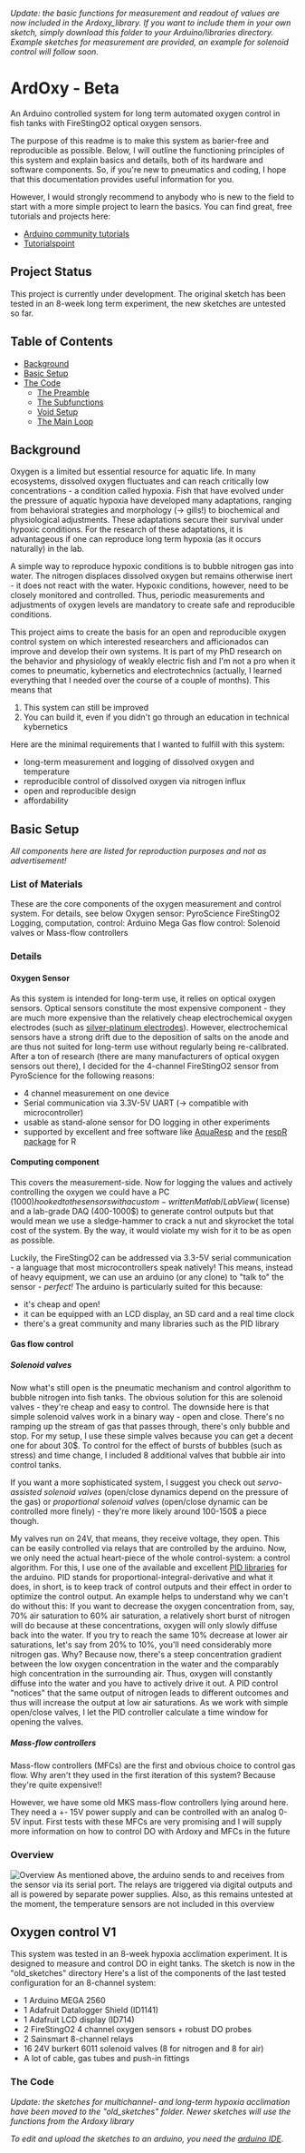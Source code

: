 *Update: the basic functions for measurement and readout of values are now included in the Ardoxy_library. If you want to include them in your own sketch, simply download this folder to your Arduino/libraries directory. Example sketches for measurement are provided, an example for solenoid control will follow soon.*

# ArdOxy - Beta
An Arduino controlled system for long term automated oxygen control in fish tanks with FireStingO2 optical oxygen sensors.

The purpose of this readme is to make this system as barier-free and reproducible as possible. Below, I will outline the functioning principles of this system and explain basics and details, both of its hardware and software components. So, if you're new to pneumatics and coding, I hope that this documentation provides useful information for you. 

However, I would strongly recommend to anybody who is new to the field to start with a more simple project to learn the basics. You can find great, free tutorials and projects here:
* [Arduino community tutorials](https://www.arduino.cc/en/Tutorial/HomePage)
* [Tutorialspoint](https://www.tutorialspoint.com/arduino/)

## Project Status
This project is currently under development. The original sketch has been tested in an 8-week long term experiment, the new sketches are untested so far.

## Table of Contents
* [Background](#background)
* [Basic Setup](#basic-setup)
* [The Code](#the-code)
  * [The Preamble](#the-preamble)
  * [The Subfunctions](#the-subfunctions)
  * [Void Setup](#void-setup)
  * [The Main Loop](#the-main-loop)

## Background
Oxygen is a limited but essential resource for aquatic life. In many ecosystems, dissolved oxygen fluctuates and can reach critically low concentrations - a condition called hypoxia. Fish that have evolved under the pressure of aquatic hypoxia have developed many adaptations, ranging from behavioral strategies and morphology (-> gills!) to biochemical and physiological adjustments. These adaptations secure their survival under hypoxic conditions. For the research of these adaptations, it is advantageous if one can reproduce long term hypoxia (as it occurs naturally) in the lab.

A simple way to reproduce hypoxic conditions is to bubble nitrogen gas into water. The nitrogen displaces dissolved oxygen but remains otherwise inert - it does not react with the water. Hypoxic conditions, however, need to be closely monitored and controlled. Thus, periodic measurements and adjustments of oxygen levels are mandatory to create safe and reproducible conditions.

This project aims to create the basis for an open and reproducible oxygen control system on which interested researchers and afficionados can improve and develop their own systems. It is part of my PhD research on the behavior and physiology of weakly electric fish and I'm not a pro when it comes to pneumatic, kybernetics and electrotechnics (actually, I learned everything that I needed over the course of a couple of months). This means that
1. This system can still be improved
2. You can build it, even if you didn't go through an education in technical kybernetics

Here are the minimal requirements that I wanted to fulfill with this system:
* long-term measurement and logging of dissolved oxygen and temperature
* reproducible control of dissolved oxygen via nitrogen influx
* open and reproducible design
* affordability

## Basic Setup
*All components here are listed for reproduction purposes and not as advertisement!*

### List of Materials
These are the core components of the oxygen measurement and control system. For details, see below
Oxygen sensor: PyroScience FireStingO2
Logging, computation, control: Arduino Mega
Gas flow control: Solenoid valves or Mass-flow controllers

### Details
#### Oxygen Sensor
As this system is intended for long-term use, it relies on optical oxygen sensors. Optical sensors constitute the most expensive component - they are much more expensive than the relatively cheap electrochemical oxygen electrodes (such as [silver-platinum electrodes](https://en.wikipedia.org/wiki/Clark_electrode)). However, electrochemical sensors have a strong drift due to the deposition of salts on the anode and are thus not suited for long-term use without regularly being re-calibrated.
After a ton of research (there are many manufacturers of optical oxygen sensors out there), I decided for the 4-channel FireStingO2 sensor from PyroScience for the following reasons:

* 4 channel measurement on one device
* Serial communication via 3.3V-5V UART (-> compatible with microcontroller)
* usable as stand-alone sensor for DO logging in other experiments
* supported by excellent and free software like [AquaResp](http://www.aquaresp.com/) and the [respR package](https://januarharianto.github.io/respR/index.html) for R

#### Computing component
This covers the measurement-side. Now for logging the values and actively controlling the oxygen we could have a PC (1000$) hooked to the sensors with a custom-written Matlab/LabView ($ license) and a lab-grade DAQ (400-1000$) to generate control outputs but that would mean we use a sledge-hammer to crack a nut and skyrocket the total cost of the system. By the way, it would violate my wish for it to be as open as possible.

Luckily, the FireStingO2 can be addressed via 3.3-5V serial communication - a language that most microcontrollers speak natively!
This means, instead of heavy equipment, we can use an arduino (or any clone) to "talk to" the sensor - *perfect!* The arduino is particularly suited for this because:
* it's cheap and open!
* it can be equipped with an LCD display, an SD card and a real time clock
* there's a great community and many libraries such as the PID library

#### Gas flow control
##### Solenoid valves
Now what's still open is the pneumatic mechanism and control algorithm to bubble nitrogen into fish tanks. The obvious solution for this are solenoid valves - they're cheap and easy to control. The downside here is that simple solenoid valves work in a binary way - open and close. There's no ramping up the stream of gas that passes through, there's only bubble and stop. For my setup, I use these simple valves because you can get a decent one for about 30$. To control for the effect of bursts of bubbles (such as stress) and time change, I included 8 additional valves that bubble air into control tanks.

If you want a more sophisticated system, I suggest you check out *servo-assisted solenoid valves* (open/close dynamics depend on the pressure of the gas) or *proportional solenoid valves* (open/close dynamic can be controlled more finely) - they're more likely around 100-150$ a piece though. 

My valves run on 24V, that means, they receive voltage, they open. This can be easily controlled via relays that are controlled by the arduino. Now, we only need the actual heart-piece of the whole control-system: a control algorithm. 
For this, I use one of the available and excellent [PID libraries](https://playground.arduino.cc/Code/PIDLibrary/) for the arduino. PID stands for proportional-integral-derivative and what it does, in short, is to keep track of control outputs and their effect in order to optimize the control output. 
An example helps to understand why we can't do without this: If you want to decrease the oxygen concentration from, say, 70% air saturation to 60% air saturation, a relatively short burst of nitrogen will do because at these concentrations, oxygen will only slowly diffuse back into the water. If you try to reach the same 10% decrease at lower air saturations, let's say from 20% to 10%, you'll need considerably more nitrogen gas. Why? Because now, there's a steep concentration gradient between the low oxygen concentration in the water and the comparably high concentration in the surrounding air. Thus, oxygen will constantly diffuse into the water and you have to actively drive it out. A PID control  "notices" that the same output of nitrogen leads to different outcomes and thus will increase the output at low air saturations. As we work with simple open/close valves, I let the PID controller calculate a time window for opening the valves. 

##### Mass-flow controllers
Mass-flow controllers (MFCs) are the first and obvious choice to control gas flow. Why aren't they used in the first iteration of this system? Because they're quite expensive!!

However, we have some old MKS mass-flow controllers lying around here. They need a +- 15V power supply and can be controlled with an analog 0-5V input. First tests with these MFCs are very promising and I will supply more information on how to control DO with Ardoxy and MFCs in the future

### Overview
![Overview](./images/simple_overview.png)
As mentioned above, the arduino sends to and receives from the sensor via its serial port. The relays are triggered via digital outputs and all is powered by separate power supplies. Also, as this remains untested at the moment, the temperature sensors are not included in this overview

## Oxygen control V1
This system was tested in an 8-week hypoxia acclimation experiment. It is designed to measure and control DO in eight tanks. The sketch is now in the "old_sketches" directory
Here's a list of the components of the last tested configuration for an 8-channel system:
* 1 Arduino MEGA 2560
* 1 Adafruit Datalogger Shield (ID1141)
* 1 Adafruit LCD display (ID714)
* 2 FireStingO2 4 channel oxygen sensors + robust DO probes
* 2 Sainsmart 8-channel relays
* 16 24V burkert 6011 solenoid valves (8 for nitrogen and 8 for air)
* A lot of cable, gas tubes and push-in fittings

### The Code
*Update: the sketches for multichannel- and long-term hypoxia acclimation have been moved to the "old_sketches" folder. Newer sketches will use the functions from the Ardoxy library*

*To edit and upload the sketches to an arduino, you need the [arduino IDE](https://www.arduino.cc/en/main/software)*.

